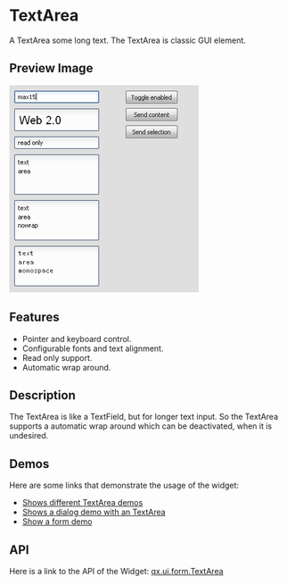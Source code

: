 TextArea
========

A TextArea some long text. The TextArea is classic GUI element.

Preview Image
-------------

![TextArea](textfield.png)

Features
--------

-   Pointer and keyboard control.
-   Configurable fonts and text alignment.
-   Read only support.
-   Automatic wrap around.

Description
-----------

The TextArea is like a TextField, but for longer text input. So the TextArea supports a automatic wrap around which can be deactivated, when it is undesired.

Demos
-----

Here are some links that demonstrate the usage of the widget:

-   [Shows different TextArea demos](http://demo.qooxdoo.org/%{version}/demobrowser/#widget~TextField.html)
-   [Shows a dialog demo with an TextArea](http://demo.qooxdoo.org/%{version}/demobrowser/#showcase~Dialog.html)
-   [Show a form demo](http://demo.qooxdoo.org/%{version}/demobrowser/#showcase~Form.html)

API
---

Here is a link to the API of the Widget:
[qx.ui.form.TextArea](http://demo.qooxdoo.org/%{version}/apiviewer/#qx.ui.form.TextArea)
